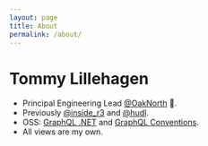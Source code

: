 ```yaml
---
layout: page
title: About
permalink: /about/
---
```


# Tommy Lillehagen

 * Principal Engineering Lead [@OakNorth](https://www.oaknorth.co.uk/) 🌳.
 * Previously [@inside_r3](https://www.r3.com/) and [@hudl](https://www.hudl.com/).
 * OSS: [GraphQL .NET](https://github.com/graphql-dotnet/graphql-dotnet) and [GraphQL Conventions](https://github.com/graphql-dotnet/conventions).
 * All views are my own.
